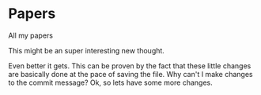 # Papers

All my papers

This might be an super interesting new thought.

Even better it gets. This can be proven by the fact that these little changes are basically done at the pace of saving the file. 
Why can't I make changes to the commit message?
Ok, so lets have some more changes. 